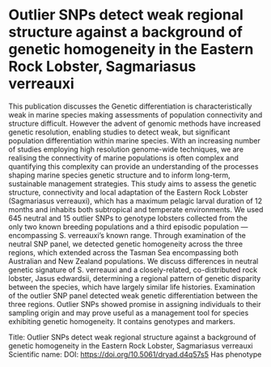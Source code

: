 # Outlier SNPs detect weak regional structure against a background of genetic homogeneity in the Eastern Rock Lobster, Sagmariasus verreauxi

This publication discusses the Genetic differentiation is characteristically weak in marine species making assessments of population connectivity and structure difficult. However the advent of genomic methods have increased genetic resolution, enabling studies to detect weak, but significant population differentiation within marine species. With an increasing number of studies employing high resolution genome-wide techniques, we are realising the connectivity of marine populations is often complex and quantifying this complexity can provide an understanding of the processes shaping marine species genetic structure and to inform long-term, sustainable management strategies. This study aims to assess the genetic structure, connectivity and local adaptation of the Eastern Rock Lobster (Sagmariasus verreauxi), which has a maximum pelagic larval duration of 12 months and inhabits both subtropical and temperate environments. We used 645 neutral and 15 outlier SNPs to genotype lobsters collected from the only two known breeding populations and a third episodic population — encompassing S. verreauxi’s known range. Through examination of the neutral SNP panel, we detected genetic homogeneity across the three regions, which extended across the Tasman Sea encompassing both Australian and New Zealand populations. We discuss differences in neutral genetic signature of S. verreauxi and a closely-related, co-distributed rock lobster, Jasus edwardsii, determining a regional pattern of genetic disparity between the species, which have largely similar life histories. Examination of the outlier SNP panel detected weak genetic differentiation between the three regions. Outlier SNPs showed promise in assigning individuals to their sampling origin and may prove useful as a management tool for species exhibiting genetic homogeneity.
It contains  genotypes and  markers.

Title: Outlier SNPs detect weak regional structure against a background of genetic homogeneity in the Eastern Rock Lobster, Sagmariasus verreauxi
Scientific name: 
DOI: https://doi.org/10.5061/dryad.d4q57s5
Has phenotype 

